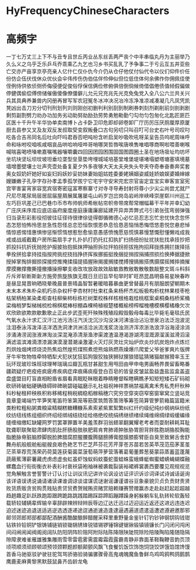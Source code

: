 # HyFrequencyChineseCharacters

# 高频字

一丁七万丈三上下不与丑专且世丘丙业丛东丝丢两严丧个中丰串临丸丹为主丽举乃久么义之乌乎乏乐乒乓乔乖乘乙九乞也习乡书买乱乳了予争事二于亏云互五井亚些亡交亦产亩享京亭亮亲人亿什仁仅仆仇今介仍从仓仔他仗付仙代令以仪们仰件价任份仿企伍伏伐休众优伙会伞伟传伤伪伯估伴伶伸似但位低住体何余佛作你佣佩佳使侄例侍供依侦侧侨侮侵便促俊俗俘保信俩俭修俯俱倍倒倘候倚借倡倦债值倾假偏做停健偶偷偿傅傍储催傲傻像僚僵僻儿允元兄充兆先光克免兔党入全八公六兰共关兴兵其具典养兼兽内冈册再冒写军农冠冤冬冰冲决况冶冷冻净准凉减凑凝几凡凤凭凯凳凶出击刀刃分切刊刑划列刘则刚创初删判利别刮到制刷券刺刻剂剃削前剑剖剥剧剩剪副割劈力劝办功加务劣动助努劫励劲劳势勇勉勒勤勺勾勿匀包匆化北匙匠匪匹区医十千升午半华协单卖南博卜占卡卧卫印危即却卵卷卸厂厅历厉压厌厕厘厚原厦厨去县参又叉及友双反发叔取受变叙叛叠口古句另叨只叫召叮可台史右叶号司叹叼吃各合吉吊同名后吐向吓吗君吞否吧吨吩含听启吴吵吸吹吼呀呆呈告员呜呢周味呼命和咏咐咬咱咳咸咽哀品哄哈响哑哗哥哨哪哭哲唇唉唐唤售唯唱啄商啊啦喂善喇喉喊喘喜喝喷嗓嗽嘉嘱嘴器嚷嚼囊四回因团园困围固国图圆圈土圣在地场圾址均坊坏坐坑块坚坛坝坟坡坦垂垃垄型垒垦垫垮埋城域培基堂堆堡堤堪堵塌塑塔塘塞填境墓墙增墨壁壤士壮声壳壶处备复夏夕外多夜够大天太夫央失头夸夹夺奇奉奋奏奔奖套奥女奴奶奸她好如妄妇妈妖妙妥妨妹妻始姐姑姓委姜姥姨姻姿威娃娇娘娱婆婚婶嫁嫂嫌嫩子孔孕字存孙孝孟季孤学孩宁它宅宇守安宋完宏宗官宙定宜宝实审客宣室宪宫宰害宴宵家容宽宾宿寄密寇富寒察寨寸对寺寻导寿封射将尊小少尖尘尚尝尤就尸尺尼尽尾尿局层居屈届屋屑展属屠屡屯山屿岁岂岔岗岛岩岭岸峡峰崇崖崭川州巡工左巧巨巩差己已巴巷巾币市布帅帆师希帐帖帘帜帝带席帮常帽幅幕干平年并幸幻幼广庄庆床序库应底店庙府废度座庭康庸廉廊延建开异弃弄弊式弓引弟张弦弯弱弹强归当录形彩影役彻彼往征径待很律徐徒得御循微德心必忆忌忍志忘忙忠忧快念忽怀态怎怒怕怖怜思怠急性怨怪总恋恐恒恢恨恩恭息恰恳恶恼悄悉悔悟悠患悦您悬悲悼情惊惑惕惜惠惧惨惩惭惯惰想惹愁愈愉意愚感愤愧愿慈慌慎慕慢慧慨慰懂懒戏成我戒或战戚截戴户房所扁扇手才扎扑扒打扔托扛扣执扩扫扬扭扮扯扰扶批找承技抄把抓投抖抗折抚抛抢护报披抬抱抵抹押抽担拆拉拌拍拐拒拔拖拘招拜拢拣拥拦拨择括拳拴拼拾拿持挂指按挎挑挖挠挡挣挤挥挨挪振挺挽捆捉捎捏捐捕捞损捡换捧据捷掀授掉掌掏排掘掠探接控推掩揉描提插握揪揭援搁搂搅搏搜搞搬搭携摄摆摇摊摔摘摧摩摸撇撑撒撕撞撤播操擦攀支收改攻放政故效敌敏救教敞敢散敬数敲整文斑斗料斜斤斥斧斩断斯新方施旁旅旋族旗无既日旦旧旨早旬旱时旷旺昂昆昌明昏易星映春昨是昼显晃晋晌晒晓晕晚晨普景晴晶智暂暑暖暗暮暴曲更曾替最月有朋服朗望朝期木未末本术朱朴朵机朽杀杂权杆李杏材村杜束杠条来杨杯杰松板极构析枕林果枝枣枪枯架柄柏某染柔柜查柱柳柴柿标栋栏树栗校株样核根格栽桂桃框案桌桐桑档桥桨桶梁梅梢梦梨梯械梳检棉棋棍棒棕棚森棵椅植椒楚楼概榆榜榨榴槐槽模横樱橘橡欠次欢欣欧欲欺款歇歉歌止正此步武歪死歼殃殊残殖段殿毁毅母每毒比毕毙毛毫毯氏民气氧水永汁求汇汉汗江池污汤汪汽沃沈沉沙沟没沫河沸油治沾沿泄泉泊法泛泡波泥注泪泰泳泻泼泽洁洋洒洗洞津洪洲活洽派流浅浆浇浊测济浑浓浙浩浪浮浴海浸涂消涉涌涛涝润涨液淋淘淡深混淹添清渐渔渗渠渡渣温港渴游湖湾湿溉源溜溪滋滑滔滚满滤滥滨滩滴漂漆漏演漠漫潜潮澡激灌火灭灯灰灵灶灾灿炉炊炎炒炕炭炮炸点炼烂烈烘烛烟烤烦烧烫热焦焰然煌煎煤照煮熄熊熔熟燃燕燥爆爪爬爱父爷爸爹爽片版牌牙牛牢牧物牲牵特牺犁犬犯状犹狂狐狗狠狡独狭狮狱狸狼猎猛猜猪猫献猴猾率玉王玩环现玻珍珠班球理琴瑞璃瓜瓣瓦瓶甘甚甜生用甩田由甲申电男画畅界畏留畜略番疆疏疑疗疤疫疮疯疲疼疾病症痒痕痛痰瘦登白百皂的皆皇皮皱盆盈益盏盐监盒盖盗盘盛盟目盯盲直相盼盾省眉看真眠眨眯眼着睁睛睡督睬瞎瞒瞧矛知矩短矮石矿码砌砍研砖破础硬确碌碍碎碑碗碧碰磁磨示礼社祖祝神祥票祸禁福离禽禾秀私秃秆秋种科秒秘租秤秧秩积称移稀程稍税稠稳稻稼稿穗穴究穷空穿突窃窄窑窗窜窝立竖站竞竟章童竭端竹竿笋笑笔笛符笨第笼等筋筐筑筒答策筛筝筹签简算管箩箭箱篇篮籍米类粉粒粗粘粥粪粮粱精糊糕糖糟糠系素索紧紫累絮繁纠红纤约级纪纯纱纲纳纵纷纸纹纺纽线练组细织终绍经绑绒结绕绘给络绝绞统绢绣继绩绪续绳维绵绸绿缎缓编缘缝缠缩缴缸缺罐网罗罚罢罩罪置羊美羞羡群羽翁翅翠翻翼耀老考者而耍耐耕耗耳耻耽聋职联聚聪肃肆肉肌肚肝肠股肢肤肥肩肯育肺肾肿胀胁胃胆背胖胜胞胡胳胶胸能脂脆脉脊脏脑脖脚脱脸脾腊腐腔腥腰腹腾腿膀膊膏膛膜膝膨臂臣自臭至致舅舌舍舒舞舟航般舰舱船艇艘良艰色艳艺节芒芝芦芬花芳芹芽苍苏苗若苦英苹茂范茄茅茎茧茫茶草荐荒荡荣药荷莫莲获菊菌菜菠萄萌萍萝营落著葛葡董葬葱葵蒙蒜蒸蓄蓝蓬蔑蔬蔽蕉薄薪薯藏虎虏虑虚虫虹虽虾蚀蚁蚂蚊蚕蛇蛋蛙蛛蛮蛾蜂蜓蜘蜜蜡蜻蝇蝴蝶融螺蠢血行衔街衡衣补表衫衬衰袄袋袍袖袜被袭裁裂装裕裙裤裳裹西要覆见观规视览觉角解触言誉誓警计订认讨让训议讯记讲许论讽设访证评识诉诊词译试诗诚话诞询该详语误诱说诵请诸读课谁调谅谈谊谋谎谜谢谣谦谨谱谷豆象豪貌贝贞负贡财责贤败货质贩贪贫购贯贱贴贵贷贸费贺贼贿资赌赏赔赖赚赛赞赠赢赤走赴赵赶起趁超越趋趟趣足趴跃跌跑距跟跨跪路跳践踏踢踩踪蹄蹈蹦蹲躁身躬躲躺车轧轨转轮软轰轻载轿较辅辆辈辉输辛辜辞辟辣辨辩辫辰辱边辽达迁迅过迈迎运近返还这进远违连迟迫述迷迹追退送适逃逆选透逐递途逗通逝速造逢逮逼遇遍道遗遣遥遭遮遵避邀那邪邮邻郊郎郑部都鄙配酒酬酱酷酸酿醉醋醒采释里重野量金鉴针钉钓钞钟钢钥钩钱钳钻铁铃铅铜铲银铸铺链销锁锄锅锈锋锐错锡锣锤锦键锯锹锻镇镜镰长门闪闭问闯闲间闷闸闹闻阀阁阅阔队防阳阴阵阶阻阿附际陆陈降限陕陡院除险陪陵陶陷隆随隐隔隙障隶难雀雁雄雅集雕雨雪零雷雹雾需震霉霜霞露霸青静非靠面革鞋鞠鞭音韵页顶顷项顺须顽顾顿颂预领颈颗题颜额颠颤风飘飞食餐饥饭饮饰饱饲饶饺饼饿馅馆馋馒首香马驰驱驳驴驶驻驼驾骂骄骆验骑骗骡骤骨高鬼魂魄魔鱼鲁鲜鸟鸡鸣鸦鸭鸽鹅鹊鹰鹿麦麻黄黎黑默鼓鼠鼻齐齿龄龙龟
